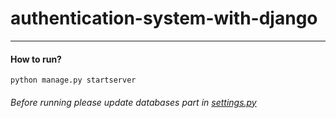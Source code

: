 # authentication-system-with-django
---

#### How to run?
```
python manage.py startserver
```

###### Before running please update databases part in [settings.py][1]

[1]: https://github.com/21052006/authentication-system-with-django/blob/main/authenticationWithDjango/settings.py#L77 "setting.py"
